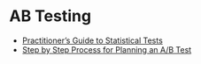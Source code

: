 # AB Testing

- [Practitioner’s Guide to Statistical Tests](https://vkteam.medium.com/practitioners-guide-to-statistical-tests-ed2d580ef04f#1e3b)
- [Step by Step Process for Planning an A/B Test](https://towardsdatascience.com/step-by-step-for-planning-an-a-b-test-ef3c93143c0b)